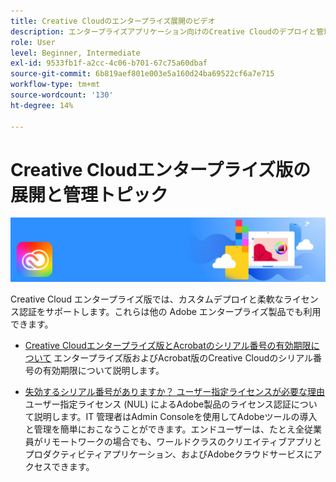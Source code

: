 ```yaml
---
title: Creative Cloudのエンタープライズ展開のビデオ
description: エンタープライズアプリケーション向けのCreative Cloudのデプロイと管理方法
role: User
level: Beginner, Intermediate
exl-id: 9533fb1f-a2cc-4c06-b701-67c75a60dbaf
source-git-commit: 6b819aef801e003e5a160d24ba69522cf6a7e715
workflow-type: tm+mt
source-wordcount: '130'
ht-degree: 14%

---
```


# Creative Cloudエンタープライズ版の展開と管理トピック

![Creative CloudHero Image](../assets/CCEbanner.png)

Creative Cloud エンタープライズ版では、カスタムデプロイと柔軟なライセンス認証をサポートします。これらは他の Adobe エンタープライズ製品でも利用できます。

* [Creative Cloudエンタープライズ版とAcrobatのシリアル番号の有効期限について](cceserial.md)
エンタープライズ版およびAcrobat版のCreative Cloudのシリアル番号の有効期限について説明します。

* [失効するシリアル番号がありますか？ ユーザー指定ライセンスが必要な理由](nameduserlicensing.md)
ユーザー指定ライセンス (NUL) によるAdobe製品のライセンス認証について説明します。IT 管理者はAdmin Consoleを使用してAdobeツールの導入と管理を簡単におこなうことができます。エンドユーザーは、たとえ全従業員がリモートワークの場合でも、ワールドクラスのクリエイティブアプリとプロダクティビティアプリケーション、およびAdobeクラウドサービスにアクセスできます。
